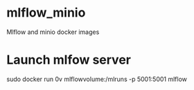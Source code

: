 # mlflow_minio
Mlflow and minio docker images


# Launch mlfow server
sudo docker run 0v mlflowvolume:/mlruns -p 5001:5001 mlflow

